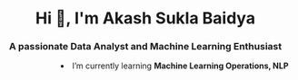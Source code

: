 <h1 align="center">Hi 👋, I'm Akash Sukla Baidya</h1>
<h3 align="center">A passionate Data Analyst and Machine Learning Enthusiast</h3>
<ima align="right" width=800 alt="coding" src="https://ecomspark.com/wp-content/uploads/2023/04/blurring-lines-between-sci-fi-and-reality-why-ai-needs-responsible-policy-intervention-1.webp"

-  I’m currently learning **Machine Learning Operations, NLP**


